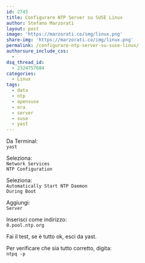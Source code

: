 ```yaml
---
id: 2745
title: Configurare NTP Server su SUSE Linux
author: Stefano Marzorati
layout: post
image: 'https://marzorati.co/img/linux.png'
share-img: 'https://marzorati.co/img/linux.png'
permalink: /configurare-ntp-server-su-suse-linux/
authorsure_include_css:
  - 
dsq_thread_id:
  - 2324757684
categories:
  - Linux
tags:
  - data
  - ntp
  - opensuse
  - ora
  - server
  - suse
  - yast
---
```

Da Terminal:  
`yast`

Seleziona:  
`Network Services`  
`NTP Configuration`

Seleziona:  
`Automatically Start NTP Daemon`  
`During Boot`

Aggiungi:  
`Server`

Inserisci come indirizzo:  
`0.pool.ntp.org`

Fai il test, se è tutto ok, esci da yast.

Per verificare che sia tutto corretto, digita:  
`ntpq -p`